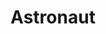 ---
title: Astronaut
category: '#3d'
link: https://www.behance.net/gallery/127192875/3D-Camera-Astronaut-Animation
order: 4
main: true
size: normal
contrast: false
image: /img/astronaut.webp
---